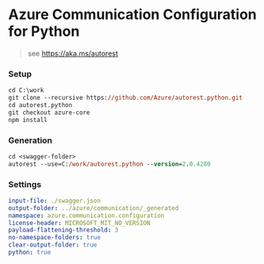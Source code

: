 # Azure Communication Configuration for Python

> see https://aka.ms/autorest

### Setup
```ps
cd C:\work
git clone --recursive https://github.com/Azure/autorest.python.git
cd autorest.python
git checkout azure-core
npm install
```

### Generation
```ps
cd <swagger-folder>
autorest --use=C:/work/autorest.python --version=2.0.4280
```

### Settings
``` yaml
input-file: ./swagger.json
output-folder: ../azure/communication/_generated
namespace: azure.communication.configuration
license-header: MICROSOFT_MIT_NO_VERSION
payload-flattening-threshold: 3
no-namespace-folders: true
clear-output-folder: true
python: true
```